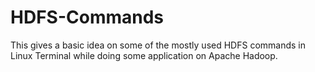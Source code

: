 # HDFS-Commands
This gives a basic idea on some of the mostly used HDFS commands in Linux Terminal while doing some application on Apache Hadoop.
